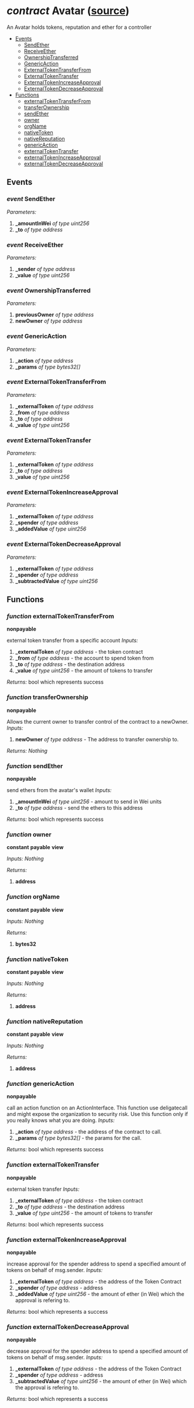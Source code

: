 # *contract* Avatar ([source](https://github.com/daostack/daostack/tree/master/./contracts/controller/Avatar.sol))
An Avatar holds tokens, reputation and ether for a controller

- [Events](#events)
    - [SendEther](#event-sendether)
    - [ReceiveEther](#event-receiveether)
    - [OwnershipTransferred](#event-ownershiptransferred)
    - [GenericAction](#event-genericaction)
    - [ExternalTokenTransferFrom](#event-externaltokentransferfrom)
    - [ExternalTokenTransfer](#event-externaltokentransfer)
    - [ExternalTokenIncreaseApproval](#event-externaltokenincreaseapproval)
    - [ExternalTokenDecreaseApproval](#event-externaltokendecreaseapproval)
- [Functions](#functions)
    - [externalTokenTransferFrom](#function-externaltokentransferfrom)
    - [transferOwnership](#function-transferownership)
    - [sendEther](#function-sendether)
    - [owner](#function-owner)
    - [orgName](#function-orgname)
    - [nativeToken](#function-nativetoken)
    - [nativeReputation](#function-nativereputation)
    - [genericAction](#function-genericaction)
    - [externalTokenTransfer](#function-externaltokentransfer)
    - [externalTokenIncreaseApproval](#function-externaltokenincreaseapproval)
    - [externalTokenDecreaseApproval](#function-externaltokendecreaseapproval)

## Events
### *event* SendEther
*Parameters:*
1. **_amountInWei** *of type uint256*
2. **_to** *of type address*

### *event* ReceiveEther
*Parameters:*
1. **_sender** *of type address*
2. **_value** *of type uint256*

### *event* OwnershipTransferred
*Parameters:*
1. **previousOwner** *of type address*
2. **newOwner** *of type address*

### *event* GenericAction
*Parameters:*
1. **_action** *of type address*
2. **_params** *of type bytes32[]*

### *event* ExternalTokenTransferFrom
*Parameters:*
1. **_externalToken** *of type address*
2. **_from** *of type address*
3. **_to** *of type address*
4. **_value** *of type uint256*

### *event* ExternalTokenTransfer
*Parameters:*
1. **_externalToken** *of type address*
2. **_to** *of type address*
3. **_value** *of type uint256*

### *event* ExternalTokenIncreaseApproval
*Parameters:*
1. **_externalToken** *of type address*
2. **_spender** *of type address*
3. **_addedValue** *of type uint256*

### *event* ExternalTokenDecreaseApproval
*Parameters:*
1. **_externalToken** *of type address*
2. **_spender** *of type address*
3. **_subtractedValue** *of type uint256*

## Functions
### *function* externalTokenTransferFrom
**nonpayable**

external token transfer from a specific account
*Inputs:*
1. **_externalToken** *of type address* - the token contract
2. **_from** *of type address* - the account to spend token from
3. **_to** *of type address* - the destination address
4. **_value** *of type uint256* - the amount of tokens to transfer

*Returns:*
bool which represents success

### *function* transferOwnership
**nonpayable**

Allows the current owner to transfer control of the contract to a newOwner.
*Inputs:*
1. **newOwner** *of type address* - The address to transfer ownership to.

*Returns:*
*Nothing*

### *function* sendEther
**nonpayable**

send ethers from the avatar's wallet
*Inputs:*
1. **_amountInWei** *of type uint256* - amount to send in Wei units
2. **_to** *of type address* - send the ethers to this address

*Returns:*
bool which represents success

### *function* owner
**constant**
**payable**
**view**

*Inputs:*
*Nothing*

*Returns:*
1. **address**

### *function* orgName
**constant**
**payable**
**view**

*Inputs:*
*Nothing*

*Returns:*
1. **bytes32**

### *function* nativeToken
**constant**
**payable**
**view**

*Inputs:*
*Nothing*

*Returns:*
1. **address**

### *function* nativeReputation
**constant**
**payable**
**view**

*Inputs:*
*Nothing*

*Returns:*
1. **address**

### *function* genericAction
**nonpayable**

call an action function on an ActionInterface. This function use deligatecall and might expose the organization to security risk. Use this function only if you really knows what you are doing.
*Inputs:*
1. **_action** *of type address* - the address of the contract to call.
2. **_params** *of type bytes32[]* - the params for the call.

*Returns:*
bool which represents success

### *function* externalTokenTransfer
**nonpayable**

external token transfer
*Inputs:*
1. **_externalToken** *of type address* - the token contract
2. **_to** *of type address* - the destination address
3. **_value** *of type uint256* - the amount of tokens to transfer

*Returns:*
bool which represents success

### *function* externalTokenIncreaseApproval
**nonpayable**

increase approval for the spender address to spend a specified amount of tokens     on behalf of msg.sender.
*Inputs:*
1. **_externalToken** *of type address* - the address of the Token Contract
2. **_spender** *of type address* - address
3. **_addedValue** *of type uint256* - the amount of ether (in Wei) which the approval is refering to.

*Returns:*
bool which represents a success

### *function* externalTokenDecreaseApproval
**nonpayable**

decrease approval for the spender address to spend a specified amount of tokens     on behalf of msg.sender.
*Inputs:*
1. **_externalToken** *of type address* - the address of the Token Contract
2. **_spender** *of type address* - address
3. **_subtractedValue** *of type uint256* - the amount of ether (in Wei) which the approval is refering to.

*Returns:*
bool which represents a success

